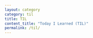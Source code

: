 ```yaml
---
layout: category
category: til
title: TIL
content_title: "Today I Learned (TIL)"
permalink: /til/
---
```

